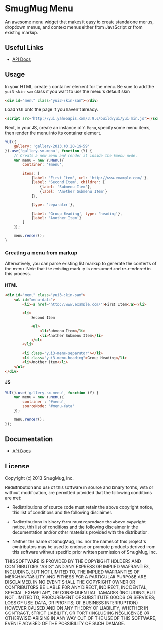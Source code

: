 SmugMug Menu
============

An awesome menu widget that makes it easy to create standalone menus, dropdown
menus, and context menus either from JavaScript or from existing markup.

Useful Links
------------

* [API Docs][api-docs]

[api-docs]:http://smugmug.github.com/yui-gallery/api/modules/gallery-sm-menu.html

Usage
-----

In your HTML, create a container element for the menu. Be sure to add the `yui3-skin-sam` class if you want to use the menu's default skin.

```html
<div id="menu" class="yui3-skin-sam"></div>
```

Load YUI onto the page if you haven't already.

```html
<script src="http://yui.yahooapis.com/3.9.0/build/yui/yui-min.js"></script>
```

Next, in your JS, create an instance of `Y.Menu`, specify some menu items, then render the menu into its container element.

```js
YUI({
    gallery: 'gallery-2013.03.20-19-59'
}).use('gallery-sm-menu', function (Y) {
    // Create a new menu and render it inside the #menu node.
    var menu = new Y.Menu({
        container: '#menu',

        items: [
            {label: 'First Item', url: 'http://www.example.com/'},
            {label: 'Second Item', children: [
                {label: 'Submenu Item'},
                {label: 'Another Submenu Item'}
            ]},

            {type: 'separator'},

            {label: 'Group Heading', type: 'heading'},
            {label: 'Another Item'}
        ]
    });

    menu.render();
}
```

### Creating a menu from markup

Alternatively, you can parse existing list markup to generate the contents of
the menu. Note that the existing markup is consumed and re-rendered in this
process.

#### HTML

```html
<div id="menu" class="yui3-skin-sam">
    <ul id="menu-data">
        <li><a href="http://www.example.com/">First Item</a></li>

        <li>
            Second Item

            <ul>
                <li>Submenu Item</li>
                <li>Another Submenu Item</li>
            </ul>
        </li>

        <li class="yui3-menu-separator"></li>
        <li class="yui3-menu-heading">Group Heading</li>
        <li>Another Item</li>
    </ul>
</div>
```

#### JS

```js
YUI().use('gallery-sm-menu', function (Y) {
    var menu = new Y.Menu({
        container : '#menu',
        sourceNode: '#menu-data'
    });

    menu.render();
});
```

Documentation
--------------

* [API Docs](http://smugmug.github.com/yui-gallery/api/modules/gallery-sm-menu.html)

License
-------

Copyright (c) 2013 SmugMug, Inc.

Redistribution and use of this software in source and binary forms, with or
without modification, are permitted provided that the following conditions are
met:

  * Redistributions of source code must retain the above copyright notice, this
    list of conditions and the following disclaimer.

  * Redistributions in binary form must reproduce the above copyright notice,
    this list of conditions and the following disclaimer in the documentation
    and/or other materials provided with the distribution.

  * Neither the name of SmugMug, Inc. nor the names of this project's
    contributors may be used to endorse or promote products derived from this
    software without specific prior written permission of SmugMug, Inc.

THIS SOFTWARE IS PROVIDED BY THE COPYRIGHT HOLDERS AND CONTRIBUTORS "AS IS" AND
ANY EXPRESS OR IMPLIED WARRANTIES, INCLUDING, BUT NOT LIMITED TO, THE IMPLIED
WARRANTIES OF MERCHANTABILITY AND FITNESS FOR A PARTICULAR PURPOSE ARE
DISCLAIMED. IN NO EVENT SHALL THE COPYRIGHT OWNER OR CONTRIBUTORS BE LIABLE FOR
ANY DIRECT, INDIRECT, INCIDENTAL, SPECIAL, EXEMPLARY, OR CONSEQUENTIAL DAMAGES
(INCLUDING, BUT NOT LIMITED TO, PROCUREMENT OF SUBSTITUTE GOODS OR SERVICES;
LOSS OF USE, DATA, OR PROFITS; OR BUSINESS INTERRUPTION) HOWEVER CAUSED AND ON
ANY THEORY OF LIABILITY, WHETHER IN CONTRACT, STRICT LIABILITY, OR TORT
(INCLUDING NEGLIGENCE OR OTHERWISE) ARISING IN ANY WAY OUT OF THE USE OF THIS
SOFTWARE, EVEN IF ADVISED OF THE POSSIBILITY OF SUCH DAMAGE.
